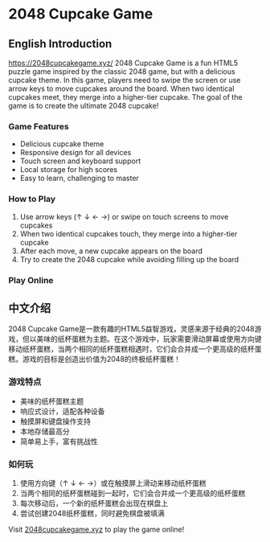 # 2048 Cupcake Game

## English Introduction
https://2048cupcakegame.xyz/
2048 Cupcake Game is a fun HTML5 puzzle game inspired by the classic 2048 game, but with a delicious cupcake theme. In this game, players need to swipe the screen or use arrow keys to move cupcakes around the board. When two identical cupcakes meet, they merge into a higher-tier cupcake. The goal of the game is to create the ultimate 2048 cupcake!

### Game Features

- Delicious cupcake theme
- Responsive design for all devices
- Touch screen and keyboard support
- Local storage for high scores
- Easy to learn, challenging to master

### How to Play

1. Use arrow keys (↑ ↓ ← →) or swipe on touch screens to move cupcakes
2. When two identical cupcakes touch, they merge into a higher-tier cupcake
3. After each move, a new cupcake appears on the board
4. Try to create the 2048 cupcake while avoiding filling up the board

### Play Online

## 中文介绍

2048 Cupcake Game是一款有趣的HTML5益智游戏，灵感来源于经典的2048游戏，但以美味的纸杯蛋糕为主题。在这个游戏中，玩家需要滑动屏幕或使用方向键移动纸杯蛋糕，当两个相同的纸杯蛋糕相遇时，它们会合并成一个更高级的纸杯蛋糕。游戏的目标是创造出价值为2048的终极纸杯蛋糕！

### 游戏特点

- 美味的纸杯蛋糕主题
- 响应式设计，适配各种设备
- 触摸屏和键盘操作支持
- 本地存储最高分
- 简单易上手，富有挑战性

### 如何玩

1. 使用方向键（↑ ↓ ← →）或在触摸屏上滑动来移动纸杯蛋糕
2. 当两个相同的纸杯蛋糕碰到一起时，它们会合并成一个更高级的纸杯蛋糕
3. 每次移动后，一个新的纸杯蛋糕会出现在棋盘上
4. 尝试创建2048纸杯蛋糕，同时避免棋盘被填满



Visit [2048cupcakegame.xyz](https://2048cupcakegame.xyz) to play the game online!
